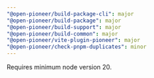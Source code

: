```yaml
---
"@open-pioneer/build-package-cli": major
"@open-pioneer/build-package": major
"@open-pioneer/build-support": major
"@open-pioneer/build-common": major
"@open-pioneer/vite-plugin-pioneer": major
"@open-pioneer/check-pnpm-duplicates": minor
---
```


Requires minimum node version 20.
